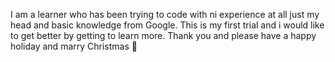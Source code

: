 I am a learner who has been trying to code with ni experience at all just my head and basic knowledge from Google. This is my first trial and i would like to get better by getting to learn more. Thank you and please have a happy holiday and marry Christmas 🤶 
